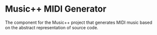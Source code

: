Music++ MIDI Generator
==================

The component for the Music++ project that generates MIDI music based on the abstract representation of source code.
